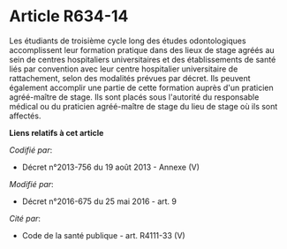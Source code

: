 # Article R634-14

Les étudiants de troisième cycle long des études odontologiques accomplissent leur formation pratique dans des lieux de stage
agréés au sein de centres hospitaliers universitaires et des établissements de santé liés par convention avec leur centre
hospitalier universitaire de rattachement, selon des modalités prévues par décret. Ils peuvent également accomplir une partie
de cette formation auprès d'un praticien agréé-maître de stage. Ils sont placés sous l'autorité du responsable médical ou du
praticien agréé-maître de stage du lieu de stage où ils sont affectés.

**Liens relatifs à cet article**

_Codifié par_:

  - Décret n°2013-756 du 19 août 2013 -  Annexe (V)

_Modifié par_:

  - Décret n°2016-675 du 25 mai 2016 - art. 9

_Cité par_:

  - Code de la santé publique - art. R4111-33 (V)

